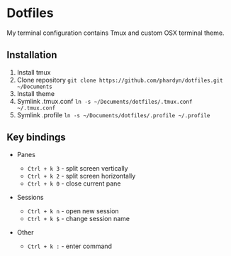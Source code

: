 # Dotfiles
My terminal configuration contains Tmux and custom OSX terminal theme.

## Installation
1. Install tmux
2. Clone repository `git clone https://github.com/phardyn/dotfiles.git ~/Documents`
3. Install theme
4. Symlink .tmux.conf `ln -s ~/Documents/dotfiles/.tmux.conf ~/.tmux.conf`
5. Symlink .profile `ln -s ~/Documents/dotfiles/.profile ~/.profile`

## Key bindings
- Panes
  - `Ctrl + k 3` - split screen vertically
  - `Ctrl + k 2` - split screen horizontally
  - `Ctrl + k 0` - close current pane

- Sessions
  - `Ctrl + k n` - open new session
  - `Ctrl + k $` - change session name

- Other
  - `Ctrl + k :` - enter command
